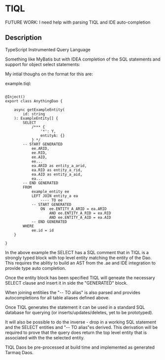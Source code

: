 # TIQL

FUTURE WORK: I need help with parsing TIQL and IDE auto-completion

## Description

TypeScript Instrumented Query Language

Something like MyBatis but with IDEA completion of the SQL statements and support for object select statements:

My intial thoughs on the format for this are:

example.tiql:

<pre><code>
@Inject()
export class AnythingDao {

    async getExampleEntity(
        id: string
    ): ExampleEntity[] {
        SELECT 
            /*** {
                '*': Y,
                entityA: {}
            } */
        -- START GENERATED  
            ee.ARID,
            ee.RID,
            ee.AID,
            ee...
            ea.ARID as entity_a_arid,
            ea.RID as entity_a_rid,
            ea.AID as entity_a_aid,
            ea...
        -- END GENERATED
        FROM
            example_entity ee
            LEFT JOIN entity_a ea
                ---- TO ee
            -- START GENERATED  
                ON  ee.ENTITY_A_ARID = ea.ARID
                    AND ee.ENTITY_A_RID = ea.RID
                    AND ee.ENTITY_A_AID = ea.AID
            -- END GENERATED
        WHERE
            ee.id = id
    }

}
</code></pre>

In the above example the SELECT has a SQL comment that in TIQL is a strongly
typed block with top level entity matching the entity of the Dao.  This requires
the ablitiy to build an AST from the .ae and IDE integration to provide type
auto completion.

Once the entity block has been specified TIQL will geneate the necessary
SELECT clause and insert it in side the "GENERATED" block.

When joining entitiies the "-- TO alias" is also parsed and provides
autocompletions for all table aliases defined above.

Once TIQL generates the statement it can be used in a standard SQL
database for querying (or inserts/updates/deletes, yet to be prototyped).

It will also be possible to do the inverse - drop in a working SQL statement
and the SELECT entities and "-- TO alias"es derived.  This derivation will
be required to prove that the query does return the top level entity that
is associated with the the selected entity.


TIQL Daos be pre-processed at build time and implemented as generated
Tarmaq Daos.

</code></pre>